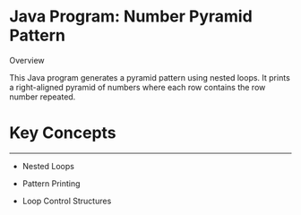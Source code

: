 # Java Program: Number Pyramid Pattern

Overview

This Java program generates a pyramid pattern using nested loops. It prints a right-aligned pyramid of numbers where each row contains the row number repeated.



# Key Concepts
--------------
* Nested Loops

* Pattern Printing

* Loop Control Structures
